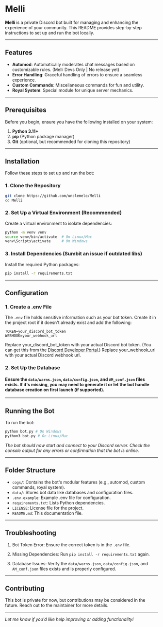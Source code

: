 # Melli

**Melli** is a private Discord bot built for managing and enhancing the experience of your community. This README provides step-by-step instructions to set up and run the bot locally.

---

## Features

- **Automod**: Automatically moderates chat messages based on customizable rules. (Melli Devs Only | No release yet)
- **Error Handling**: Graceful handling of errors to ensure a seamless experience.
- **Custom Commands**: Miscellaneous commands for fun and utility.
- **Royal System**: Special module for unique server mechanics.

---

## Prerequisites

Before you begin, ensure you have the following installed on your system:

1. **Python 3.11+**
2. **pip** (Python package manager)
3. **Git** (optional, but recommended for cloning this repository)

---

## Installation

Follow these steps to set up and run the bot:

 ### 1. Clone the Repository

```bash
git clone https://github.com/unclemelo/Melli
cd Melli
```

 ### 2. Set Up a Virtual Environment (Recommended)

Create a virtual environment to isolate dependencies:

```bash
python -m venv venv
source venv/bin/activate  # On Linux/Mac
venv\Scripts\activate     # On Windows
```

 ### 3. Install Dependencies (Sumbit an issue if outdated libs)

Install the required Python packages:

```bash
pip install -r requirements.txt
```

---

## Configuration

 ### 1. Create a .env File

The `.env` file holds sensitive information such as your bot token. Create it in the project root if it doesn't already exist and add the following:

```env
TOKEN=your_discord_bot_token
WEBHOOK=your_webhook_url
```

Replace your_discord_bot_token with your actual Discord bot token. (You can get this from the [Discord Developer Portal](https://discord.com/developers/docs/intro).)
Replace your_webhook_url with your actual Discord webhook url.
 
 ### 2. Set Up the Database
 
#### Ensure the `data/warns.json`, `data/config.json`, and `AM_conf.json` files exists. If it's missing, you may need to generate it or let the bot handle database creation on first launch (if supported).
---

## Running the Bot

To run the bot:

```bash
python bot.py # On Windows
python3 bot.py # On Linux/Mac
```

*The bot should now start and connect to your Discord server. Check the console output for any errors or confirmation that the bot is online.*

---

## Folder Structure

- `cogs/`: Contains the bot's modular features (e.g., automod, custom commands, royal system).
- `data/`: Stores bot data like databases and configuration files.
- `.env.example`: Example .env file for configuration.
- `requirements.txt`: Lists Python dependencies.
- `LICENSE`: License file for the project.
- `README.md`: This documentation file.

---

## Troubleshooting

1. Bot Token Error: Ensure the correct token is in the `.env` file.

2. Missing Dependencies: Run `pip install -r requirements.txt` again.

3. Database Issues: Verify the `data/warns.json`, `data/config.json`, and `AM_conf.json` files exists and is properly configured.

---

## Contributing

This bot is private for now, but contributions may be considered in the future. Reach out to the maintainer for more details.

---

*Let me know if you'd like help improving or adding functionality!*

